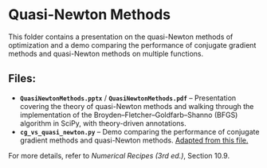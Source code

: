 # Quasi-Newton Methods

This folder contains a presentation on the quasi-Newton methods of optimization and a demo comparing the performance of conjugate gradient methods and quasi-Newton methods on multiple functions.

## Files:
- **`QuasiNewtonMethods.pptx`** / **`QuasiNewtonMethods.pdf`** – Presentation covering the theory of quasi-Newton methods and walking through the implementation of the Broyden–Fletcher–Goldfarb–Shanno (BFGS) algorithm in SciPy, with theory-driven annotations.
- **`cg_vs_quasi_newton.py`** – Demo comparing the performance of conjugate gradient methods and quasi-Newton methods. [Adapted from this file.](https://github.com/LumaDevelopment/AdvancedTopicsInAI/blob/main/ConjugateGradient/polak_ribiere.py)

For more details, refer to *Numerical Recipes (3rd ed.)*, Section 10.9.
